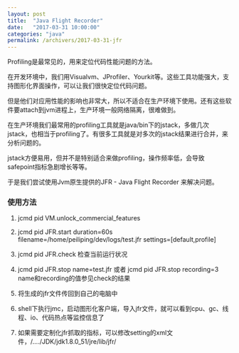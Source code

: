 ```yaml
---
layout: post
title:  "Java Flight Recorder"
date:   "2017-03-31 10:00:00"
categories: "java"
permalink: /archivers/2017-03-31-jfr
---
```


Profiling是最常见的，用来定位代码性能问题的方法。

在开发环境中，我们用Visualvm、JProfiler、Yourkit等。这些工具功能强大，支持图形化界面操作，可以让我们很快定位代码问题。

但是他们对应用性能的影响也非常大，所以不适合在生产环境下使用。还有这些软件要attach到jvm进程上，生产环境一般网络隔离，很难做到。

在生产环境我们最常用的profiling工具就是java/bin下的jstack，多做几次jstack，也相当于profiling了。有很多工具就是对多次的jstack结果进行合并，来分析问题的。

jstack方便易用，但并不是特别适合来做profiling，操作频率低，会导致safepoint指标急剧增长等等。

于是我们尝试使用Jvm原生提供的JFR - Java Flight Recorder 来解决问题。

### 使用方法

1. jcmd pid VM.unlock_commercial_features

2. jcmd pid JFR.start duration=60s filename=/home/peiliping/dev/logs/test.jfr settings=[default,profile]

3. jcmd pid JFR.check 检查当前运行状况

4. jcmd pid JFR.stop name=test.jfr 或者 jcmd pid JFR.stop recording=3 name和recording的值参见check的结果

5. 将生成的jfr文件传回到自己的电脑中

6. shell下执行jmc，启动图形化客户端，导入jfr文件，就可以看到cpu、gc、线程、io、代码热点等监控信息了

7. 如果需要定制化jfr抓取的指标，可以修改setting的xml文件，/..../JDK/jdk1.8.0_51/jre/lib/jfr/
